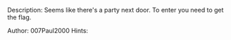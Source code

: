 Description:
Seems like there's a party next door. To enter you need to get the flag.

Author: 007Paul2000
Hints:
